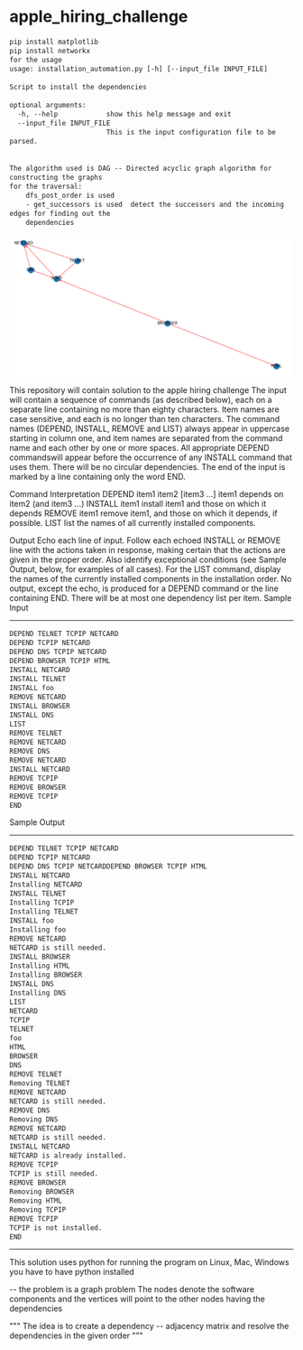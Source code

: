 # apple_hiring_challenge

```
pip install matplotlib
pip install networkx
for the usage 
usage: installation_automation.py [-h] [--input_file INPUT_FILE]

Script to install the dependencies

optional arguments:
  -h, --help            show this help message and exit
  --input_file INPUT_FILE
                        This is the input configuration file to be parsed.


The algorithm used is DAG -- Directed acyclic graph algorithm for constructing the graphs 
for the traversal:
    dfs_post_order is used 
    - get_successors is used  detect the successors and the incoming edges for finding out the 
    dependencies
```

![Intial Graph Representation eg](https://github.com/AbinayaDevarajan/apple_hiring_challenge/blob/master/images/networkx_graph.PNG)


This repository will contain solution to the apple hiring challenge
The input will contain a sequence of commands (as described below), each on a separate line
containing no more than eighty characters. Item names are case sensitive, and each is no
longer than ten characters. The command names (DEPEND, INSTALL, REMOVE and LIST)
always appear in uppercase starting in column one, and item names are separated from the
command name and each other by one or more spaces. All appropriate DEPEND commandswill appear before the occurrence of any INSTALL command that uses them. There will be no
circular dependencies. The end of the input is marked by a line containing only the word END.

Command Interpretation
DEPEND item1 item2 [item3 ...] item1 depends on item2 (and item3 ...)
INSTALL item1 install item1 and those on which it depends
REMOVE item1 remove item1, and those on which it depends, if
possible.
LIST list the names of all currently installed components.



Output
Echo each line of input. Follow each echoed INSTALL or REMOVE line with the actions taken
in response, making certain that the actions are given in the proper order. Also identify
exceptional conditions (see Sample Output, below, for examples of all cases). For the LIST
command, display the names of the currently installed components in the installation order.
No output, except the echo, is produced for a DEPEND command or the line containing END.
There will be at most one dependency list per item.
Sample Input
_______________________________________________________________________

```
DEPEND TELNET TCPIP NETCARD
DEPEND TCPIP NETCARD
DEPEND DNS TCPIP NETCARD
DEPEND BROWSER TCPIP HTML
INSTALL NETCARD
INSTALL TELNET
INSTALL foo
REMOVE NETCARD
INSTALL BROWSER
INSTALL DNS
LIST
REMOVE TELNET
REMOVE NETCARD
REMOVE DNS
REMOVE NETCARD
INSTALL NETCARD
REMOVE TCPIP
REMOVE BROWSER
REMOVE TCPIP
END
```

Sample Output
_____________________________________________________________________

```
DEPEND TELNET TCPIP NETCARD
DEPEND TCPIP NETCARD
DEPEND DNS TCPIP NETCARDDEPEND BROWSER TCPIP HTML
INSTALL NETCARD
Installing NETCARD
INSTALL TELNET
Installing TCPIP
Installing TELNET
INSTALL foo
Installing foo
REMOVE NETCARD
NETCARD is still needed.
INSTALL BROWSER
Installing HTML
Installing BROWSER
INSTALL DNS
Installing DNS
LIST
NETCARD
TCPIP
TELNET
foo
HTML
BROWSER
DNS
REMOVE TELNET
Removing TELNET
REMOVE NETCARD
NETCARD is still needed.
REMOVE DNS
Removing DNS
REMOVE NETCARD
NETCARD is still needed.
INSTALL NETCARD
NETCARD is already installed.
REMOVE TCPIP
TCPIP is still needed.
REMOVE BROWSER
Removing BROWSER
Removing HTML
Removing TCPIP
REMOVE TCPIP
TCPIP is not installed.
END
```
__________________________________________________________________________________

This solution uses python for running the program on Linux, Mac, Windows you have to have python installed

-- the problem is a graph problem
The nodes denote the software components and the vertices will point to the other nodes having the 
dependencies

"""
The idea is to create a dependency -- adjacency matrix and resolve the dependencies in the given order 
"""
